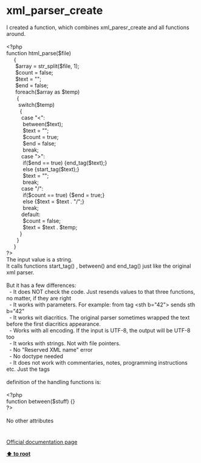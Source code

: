 # xml_parser_create




<div class="phpcode"><span class="html">
I created a function, which combines xml_paresr_create and all functions around.<br><br><span class="default">&lt;?php<br></span><span class="keyword">function </span><span class="default">html_parse</span><span class="keyword">(</span><span class="default">$file</span><span class="keyword">)<br>&#xA0; &#xA0;&#xA0; {<br>&#xA0; &#xA0; &#xA0; </span><span class="default">$array </span><span class="keyword">= </span><span class="default">str_split</span><span class="keyword">(</span><span class="default">$file</span><span class="keyword">, </span><span class="default">1</span><span class="keyword">);<br>&#xA0; &#xA0; &#xA0; </span><span class="default">$count </span><span class="keyword">= </span><span class="default">false</span><span class="keyword">;<br>&#xA0; &#xA0; &#xA0; </span><span class="default">$text </span><span class="keyword">= </span><span class="string">&quot;&quot;</span><span class="keyword">;<br>&#xA0; &#xA0; &#xA0; </span><span class="default">$end </span><span class="keyword">= </span><span class="default">false</span><span class="keyword">;<br>&#xA0; &#xA0; &#xA0; foreach(</span><span class="default">$array </span><span class="keyword">as </span><span class="default">$temp</span><span class="keyword">)<br>&#xA0; &#xA0; &#xA0;&#xA0; {<br>&#xA0; &#xA0; &#xA0; &#xA0; switch(</span><span class="default">$temp</span><span class="keyword">)<br>&#xA0; &#xA0; &#xA0; &#xA0;&#xA0; {<br>&#xA0; &#xA0; &#xA0; &#xA0; &#xA0; case </span><span class="string">&quot;&lt;&quot;</span><span class="keyword">:<br>&#xA0; &#xA0; &#xA0; &#xA0; &#xA0;&#xA0; </span><span class="default">between</span><span class="keyword">(</span><span class="default">$text</span><span class="keyword">);<br>&#xA0; &#xA0; &#xA0; &#xA0; &#xA0;&#xA0; </span><span class="default">$text </span><span class="keyword">= </span><span class="string">&quot;&quot;</span><span class="keyword">;<br>&#xA0; &#xA0; &#xA0; &#xA0; &#xA0;&#xA0; </span><span class="default">$count </span><span class="keyword">= </span><span class="default">true</span><span class="keyword">;<br>&#xA0; &#xA0; &#xA0; &#xA0; &#xA0;&#xA0; </span><span class="default">$end </span><span class="keyword">= </span><span class="default">false</span><span class="keyword">;<br>&#xA0; &#xA0; &#xA0; &#xA0; &#xA0;&#xA0; break;<br>&#xA0; &#xA0; &#xA0; &#xA0; &#xA0; case </span><span class="string">&quot;&gt;&quot;</span><span class="keyword">:<br>&#xA0; &#xA0; &#xA0; &#xA0; &#xA0;&#xA0; if(</span><span class="default">$end </span><span class="keyword">== </span><span class="default">true</span><span class="keyword">) {</span><span class="default">end_tag</span><span class="keyword">(</span><span class="default">$text</span><span class="keyword">);}<br>&#xA0; &#xA0; &#xA0; &#xA0; &#xA0;&#xA0; else {</span><span class="default">start_tag</span><span class="keyword">(</span><span class="default">$text</span><span class="keyword">);}<br>&#xA0; &#xA0; &#xA0; &#xA0; &#xA0;&#xA0; </span><span class="default">$text </span><span class="keyword">= </span><span class="string">&quot;&quot;</span><span class="keyword">;<br>&#xA0; &#xA0; &#xA0; &#xA0; &#xA0;&#xA0; break;<br>&#xA0; &#xA0; &#xA0; &#xA0; &#xA0; case </span><span class="string">&quot;/&quot;</span><span class="keyword">:<br>&#xA0; &#xA0; &#xA0; &#xA0; &#xA0;&#xA0; if(</span><span class="default">$count </span><span class="keyword">== </span><span class="default">true</span><span class="keyword">) {</span><span class="default">$end </span><span class="keyword">= </span><span class="default">true</span><span class="keyword">;}<br>&#xA0; &#xA0; &#xA0; &#xA0; &#xA0;&#xA0; else {</span><span class="default">$text </span><span class="keyword">= </span><span class="default">$text </span><span class="keyword">. </span><span class="string">&quot;/&quot;</span><span class="keyword">;}<br>&#xA0; &#xA0; &#xA0; &#xA0; &#xA0;&#xA0; break;<br>&#xA0; &#xA0; &#xA0; &#xA0; &#xA0; default:<br>&#xA0; &#xA0; &#xA0; &#xA0; &#xA0;&#xA0; </span><span class="default">$count </span><span class="keyword">= </span><span class="default">false</span><span class="keyword">;<br>&#xA0; &#xA0; &#xA0; &#xA0; &#xA0;&#xA0; </span><span class="default">$text </span><span class="keyword">= </span><span class="default">$text </span><span class="keyword">. </span><span class="default">$temp</span><span class="keyword">;<br>&#xA0; &#xA0; &#xA0; &#xA0;&#xA0; }<br>&#xA0; &#xA0; &#xA0;&#xA0; }<br>&#xA0; &#xA0;&#xA0; }<br></span><span class="default">?&gt;<br></span>The input value is a string.<br>It calls functions start_tag() , between() and end_tag() just like the original xml parser.<br><br>But it has a few differences:<br>&#xA0; - It does NOT check the code. Just resends values to that three functions, no matter, if they are right<br>&#xA0; - It works with parameters. For example: from tag &lt;sth b=&quot;42&quot;&gt; sends sth b=&quot;42&quot;<br>&#xA0; - It works wit diacritics. The original parser sometimes wrapped the text before the first diacritics appearance.<br>&#xA0; - Works with all encoding. If the input is UTF-8, the output will be UTF-8 too<br>&#xA0; - It works with strings. Not with file pointers.<br>&#xA0; - No &quot;Reserved XML name&quot; error<br>&#xA0; - No doctype needed<br>&#xA0; - It does not work with commentaries, notes, programming instructions etc. Just the tags<br><br>definition of the handling functions is:<br><br><span class="default">&lt;?php<br></span><span class="keyword">function </span><span class="default">between</span><span class="keyword">(</span><span class="default">$stuff</span><span class="keyword">) {}<br></span><span class="default">?&gt;<br></span><br>No other attributes</span>
</div>
  

#

[Official documentation page](https://www.php.net/manual/en/function.xml-parser-create.php)

**[⬆ to root](/)**